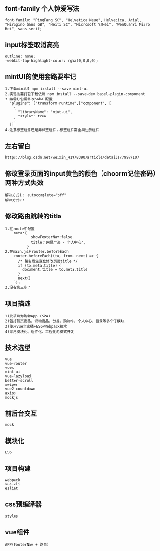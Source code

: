 ## font-family 个人钟爱写法
    font-family: "PingFang SC", "Helvetica Neue", Helvetica, Arial, "Hiragino Sans GB", "Heiti SC", "Microsoft YaHei", "WenQuanYi Micro Hei", sans-serif;

## input标签取消高亮
    outline: none;
    -webkit-tap-highlight-color: rgba(0,0,0,0);

## mintUI的使用套路要牢记
    1.下载miniUI npm install --save mint-ui
    2.实现按需打包下载依赖 npm install --save-dev babel-plugin-component
    3.按需打包需修改babel配置
      "plugins": ["transform-runtime",["component", [
        {
          "libraryName": "mint-ui",
          "style": true
        }
      ]]]
    4.注意标签组件还是非标签组件，标签组件需全局注册组件

## 左右留白
    https://blog.csdn.net/weixin_41978390/article/details/79977107

## 修改登录页面的input黄色的颜色（choorm记住密码）两种方式失效
    解决方式1： autocomplete="off"
    解决方式2：

## 修改路由跳转的title
    1.在route中配置
        meta:{
                showFooterNav:false,
                title:'网易严选 - 个人中心',
              }
    2.在main.js用router.beforeEach
        router.beforeEach((to, from, next) => {
          /* 路由发生变化修改页面title */
          if (to.meta.title) {
            document.title = to.meta.title
          }
          next()
        });
    3.没有第三步了



## 项目描述
    1)此项目为购物App (SPA)
    2)包括首页商品，识物商品，分类，购物车，个人中心，登录等多个子模块
    3)使用Vue全家桶+ES6+Webpack技术
    4)采用模块化、组件化、工程化的模式开发

## 技术选型
    vue
    vue-router
    vuex
    mint-ui
    vue-lazyload
    better-scroll
    swiper
    vue2-countdown
    axios
    mockjs

## 前后台交互
    mock

## 模块化
    ES6

## 项目构建
    webpack
    vue-cli
    eslint

## css预编译器
    stylus

## vue组件
    APP(FooterNav + 路由)
